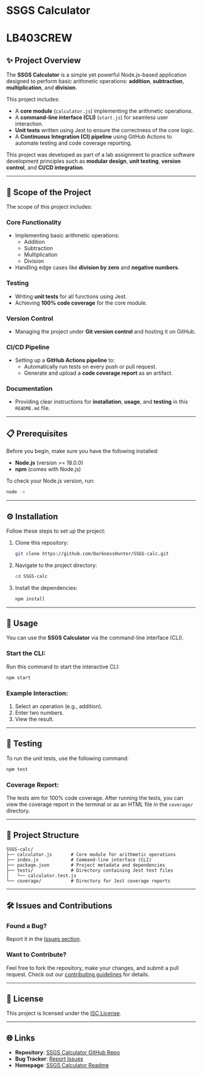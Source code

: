 # **SSGS Calculator**
# **LB403CREW**
## **✨ Project Overview**
The **SSGS Calculator** is a simple yet powerful Node.js-based application designed to perform basic arithmetic operations: **addition**, **subtraction**, **multiplication**, and **division**.

This project includes:
- A **core module** (`calculator.js`) implementing the arithmetic operations.
- A **command-line interface (CLI)** (`start.js`) for seamless user interaction.
- **Unit tests** written using Jest to ensure the correctness of the core logic.
- A **Continuous Integration (CI) pipeline** using GitHub Actions to automate testing and code coverage reporting.

This project was developed as part of a lab assignment to practice software development principles such as **modular design**, **unit testing**, **version control**, and **CI/CD integration**.

---

## **🎯 Scope of the Project**
The scope of this project includes:

### **Core Functionality**
- Implementing basic arithmetic operations:
  - Addition
  - Subtraction
  - Multiplication
  - Division
- Handling edge cases like **division by zero** and **negative numbers**.

### **Testing**
- Writing **unit tests** for all functions using Jest.
- Achieving **100% code coverage** for the core module.

### **Version Control**
- Managing the project under **Git version control** and hosting it on GitHub.

### **CI/CD Pipeline**
- Setting up a **GitHub Actions pipeline** to:
  - Automatically run tests on every push or pull request.
  - Generate and upload a **code coverage report** as an artifact.

### **Documentation**
- Providing clear instructions for **installation**, **usage**, and **testing** in this `README.md` file.

---

## **📋 Prerequisites**
Before you begin, make sure you have the following installed:
- **Node.js** (version >= 18.0.0)
- **npm** (comes with Node.js)

To check your Node.js version, run:
```bash
node -v
```

---

## **⚙️ Installation**
Follow these steps to set up the project:

1. Clone this repository:
   ```bash
   git clone https://github.com/DarknessHunter/SSGS-calc.git
   ```
2. Navigate to the project directory:
   ```bash
   cd SSGS-calc
   ```
3. Install the dependencies:
   ```bash
   npm install
   ```

---

## **🚀 Usage**
You can use the **SSGS Calculator** via the command-line interface (CLI). 

### Start the CLI:
Run this command to start the interactive CLI:
```bash
npm start
```

### Example Interaction:
1. Select an operation (e.g., addition).
2. Enter two numbers.
3. View the result.

---

## **🧪 Testing**
To run the unit tests, use the following command:
```bash
npm test
```

### Coverage Report:
The tests aim for 100% code coverage. After running the tests, you can view the coverage report in the terminal or as an HTML file in the `coverage/` directory.

---

## **📂 Project Structure**
```
SSGS-calc/
├── calculator.js       # Core module for arithmetic operations
├── index.js            # Command-line interface (CLI)
├── package.json        # Project metadata and dependencies
├── tests/              # Directory containing Jest test files
│   └── calculator.test.js
└── coverage/           # Directory for Jest coverage reports
```

---

## **🛠️ Issues and Contributions**
### Found a Bug?
Report it in the [Issues section](https://github.com/DarknessHunter/SSGS-calc/issues).

### Want to Contribute?
Feel free to fork the repository, make your changes, and submit a pull request. Check out our [contributing guidelines](CONTRIBUTING.md) for details.

---

## **📜 License**
This project is licensed under the [ISC License](LICENSE).

---

## **🌐 Links**
- **Repository**: [SSGS Calculator GitHub Repo](https://github.com/DarknessHunter/SSGS-calc)
- **Bug Tracker**: [Report Issues](https://github.com/DarknessHunter/SSGS-calc/issues)
- **Homepage**: [SSGS Calculator Readme](https://github.com/DarknessHunter/SSGS-calc#readme)
